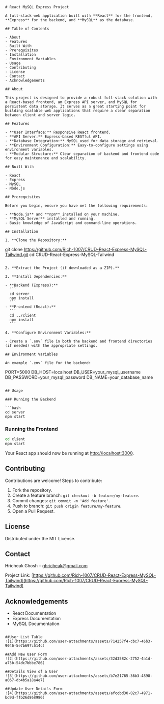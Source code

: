 
```
# React MySQL Express Project

A full-stack web application built with **React** for the frontend, **Express** for the backend, and **MySQL** as the database.

## Table of Contents

- About
- Features
- Built With
- Prerequisites
- Installation
- Environment Variables
- Usage
- Contributing
- License
- Contact
- Acknowledgements

## About

This project is designed to provide a robust full-stack solution with a React-based frontend, an Express API server, and MySQL for persistent data storage. It serves as a great starting point for building scalable web applications that require a clear separation between client and server logic.

## Features

- **User Interface:** Responsive React frontend.
- **API Server:** Express-based RESTful API.
- **Database Integration:** MySQL used for data storage and retrieval.
- **Environment Configuration:** Easy-to-configure settings using environment variables.
- **Modular Structure:** Clear separation of backend and frontend code for easy maintenance and scalability.

## Built With

- React
- Express
- MySQL
- Node.js

## Prerequisites

Before you begin, ensure you have met the following requirements:

- **Node.js** and **npm** installed on your machine.
- **MySQL Server** installed and running.
- Basic knowledge of JavaScript and command-line operations.

## Installation

1. **Clone the Repository:**

   ```
   git clone https://github.com/Rich-1007/CRUD-React-Express-MySQL-Tailwind.git
   cd CRUD-React-Express-MySQL-Tailwind
   ```

2. **Extract the Project (if downloaded as a ZIP).**

3. **Install Dependencies:**

   - **Backend (Express):**
     ```
     cd server
     npm install
     ```
   - **Frontend (React):**
     ```
     cd ../client
     npm install
     ```

4. **Configure Environment Variables:**

   - Create a `.env` file in both the backend and frontend directories (if needed) with the appropriate settings.

## Environment Variables

An example `.env` file for the backend:

```
PORT=5000
DB_HOST=localhost
DB_USER=your_mysql_username
DB_PASSWORD=your_mysql_password
DB_NAME=your_database_name
```

## Usage

### Running the Backend

```bash
cd server
npm start
```

### Running the Frontend

```bash
cd client
npm start
```

Your React app should now be running at [http://localhost:3000](http://localhost:3000).

## Contributing

Contributions are welcome! Steps to contribute:

1. Fork the repository.
2. Create a feature branch: `git checkout -b feature/my-feature`.
3. Commit changes: `git commit -m 'Add feature'`.
4. Push to branch: `git push origin feature/my-feature`.
5. Open a Pull Request.

## License

Distributed under the MIT License.

## Contact

Hricheak Ghosh – ghricheak@gmail.com

Project Link: [https://github.com/Rich-1007/CRUD-React-Express-MySQL-Tailwind](https://github.com/Rich-1007/CRUD-React-Express-MySQL-Tailwind)

## Acknowledgements

- React Documentation
- Express Documentation
- MySQL Documentation
```

##User List Table
![1](https://github.com/user-attachments/assets/714257f4-cbc7-46b3-9046-5e7b697c614c)

##Add New User Form
![2](https://github.com/user-attachments/assets/32d3582c-2752-4a1d-a75b-54dc7bbbe786)

##Details View of a User
![3](https://github.com/user-attachments/assets/b7e21765-36b3-4898-a067-db4b5a18a4e7)

##Update User Details Form
![4](https://github.com/user-attachments/assets/afccbd30-02c7-4971-bd9d-ffb26d868986)
